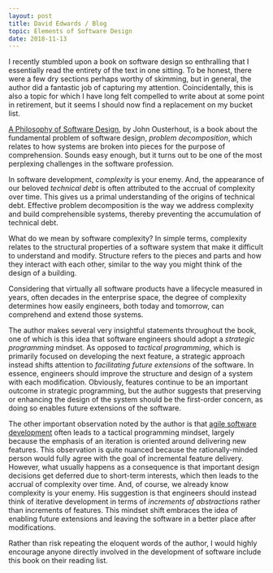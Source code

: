 ```yaml
---
layout: post
title: David Edwards / Blog
topic: Elements of Software Design
date: 2018-11-13
---
```

I recently stumbled upon a book on software design so enthralling that I essentially read the entirety of the text in one sitting. To be honest, there were a few dry sections perhaps worthy of skimming, but in general, the author did a fantastic job of capturing my attention. Coincidentally, this is also a topic for which I have long felt compelled to write about at some point in retirement, but it seems I should now find a replacement on my bucket list.

[A Philosophy of Software Design](https://www.amazon.com/Philosophy-Software-Design-John-Ousterhout/dp/1732102201), by John Ousterhout, is a book about the fundamental problem of software design, _problem decomposition_, which relates to how systems are broken into pieces for the purpose of comprehension. Sounds easy enough, but it turns out to be one of the most perplexing challenges in the software profession.

In software development, _complexity_ is your enemy. And, the appearance of our beloved _technical debt_ is often attributed to the accrual of complexity over time. This gives us a primal understanding of the origins of technical debt. Effective problem decomposition is the way we address complexity and build comprehensible systems, thereby preventing the accumulation of technical debt.

What do we mean by software complexity? In simple terms, complexity relates to the structural properties of a software system that make it difficult to understand and modify. Structure refers to the pieces and parts and how they interact with each other, similar to the way you might think of the design of a building.

Considering that virtually all software products have a lifecycle measured in years, often decades in the enterprise space, the degree of complexity determines how easily engineers, both today and tomorrow, can comprehend and extend those systems.

The author makes several very insightful statements throughout the book, one of which is this idea that software engineers should adopt a _strategic programming_ mindset. As opposed to _tactical programming_, which is primarily focused on developing the next feature, a strategic approach instead shifts attention to _facilitating future extensions_ of the software. In essence, engineers should improve the structure and design of a system with each modification. Obviously, features continue to be an important outcome in strategic programming, but the author suggests that preserving or enhancing the design of the system should be the first-order concern, as doing so enables future extensions of the software.

The other important observation noted by the author is that [agile software development](https://en.wikipedia.org/wiki/Agile_software_development) often leads to a tactical programming mindset, largely because the emphasis of an iteration is oriented around delivering new features. This observation is quite nuanced because the rationally-minded person would fully agree with the goal of incremental feature delivery. However, what usually happens as a consequence is that important design decisions get deferred due to short-term interests, which then leads to the accrual of complexity over time. And, of course, we already know complexity is your enemy. His suggestion is that engineers should instead think of iterative development in terms of _increments of abstractions_ rather than increments of features. This mindset shift embraces the idea of enabling future extensions and leaving the software in a better place after modifications.

Rather than risk repeating the eloquent words of the author, I would highly encourage anyone directly involved in the development of software include this book on their reading list.
